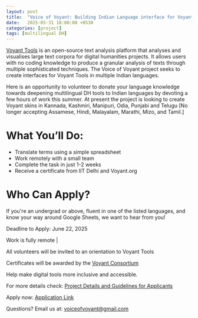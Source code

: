 ```yaml
---
layout: post
title:  "Voice of Voyant: Building Indian Language interface for Voyant Tools"
date:   2025-05-31 18:00:00 +0530
categories: [project]
tags: [multilingual DH]
---
```



[Voyant Tools](https://voyant-tools.org/) is an open-source text analysis platform that analyses and visualises large text corpora for digital humanities projects. It allows users with no coding knowledge to produce a granular analysis of texts through multiple sophisticated techniques. The Voice of Voyant project seeks to create interfaces for Voyant Tools in multiple Indian languages. 

Here is an opportunity to volunteer to donate your language knowledge towards deepening multilingual DH tools to Indian languages by devoting a few hours of work this summer. At present the project is looking to create Voyant skins in Kannada, Kashmiri, Manipuri, Odia, Punjabi and Telugu [No longer accepting Assamese, Hindi, Malayalam, Marathi, Mizo, and Tamil.]

# What You’ll Do:
* Translate terms using a simple spreadsheet
* Work remotely with a small team
* Complete the task in just 1-2 weeks
* Receive a certificate from IIT Delhi and Voyant.org

# Who Can Apply?
 If you're an undergrad or above, fluent in one of the listed languages, and know your way around Google Sheets, we want to hear from you!

Deadline to Apply: June 22, 2025

Work is fully remote | 

All volunteers will be invited to an orientation to Voyant Tools

Certificates will be awarded by the [Voyant Consortium](https://voyant-tools.info/)

Help make digital tools more inclusive and accessible.

For more details check: [Project Details and Guidelines for Applicants](https://docs.google.com/document/d/1cetAv7l3ZH-io0_hVQVy00fk_Ro8x-48_vSlpd2zBN0/edit?tab=t.0)

Apply now: [Application Link](https://docs.google.com/forms/d/e/1FAIpQLSdZQgcNxtKC3OMWt0Rx0P5-S9RkSqqFlmDIbBLIpwQzDNaPAw/formResponse)

Questions? Email us at: voiceofvoyant@gmail.com